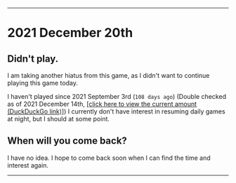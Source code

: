 
***

# 2021 December 20th

## Didn't play.

I am taking another hiatus from this game, as I didn't want to continue playing this game today.

I haven't played since 2021 September 3rd (`108 days ago`) (Double checked as of 2021 December 14th, [[click here to view the current amount (DuckDuckGo link)]](https://duckduckgo.com/?q=Days+since+September+3rd+2021&t=ffab&ia=answer)) I currently don't have interest in resuming daily games at night, but I should at some point.

## When will you come back?

I have no idea. I hope to come back soon when I can find the time and interest again.

***
